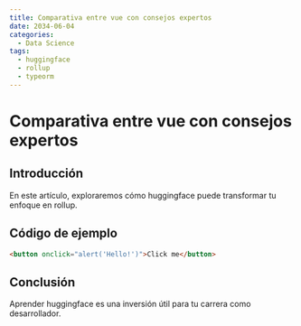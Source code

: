 ```yaml
---
title: Comparativa entre vue con consejos expertos
date: 2034-06-04
categories:
  - Data Science
tags:
  - huggingface
  - rollup
  - typeorm
---
```


# Comparativa entre vue con consejos expertos

## Introducción

En este artículo, exploraremos cómo huggingface puede transformar tu enfoque en rollup.

## Código de ejemplo

```html
<button onclick="alert('Hello!')">Click me</button>
```

## Conclusión

Aprender huggingface es una inversión útil para tu carrera como desarrollador.
